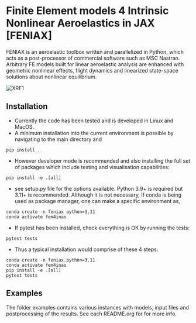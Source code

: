 # Finite Element models 4 Intrinsic Nonlinear Aeroelastics in JAX [FENIAX]

FENIAX is an aeroelastic toolbox  written and parallelized in Python, which acts as a post-processor of commercial software such as MSC Nastran. 
Arbitrary FE models built for linear aeroelastic analysis are enhanced with geometric nonlinear effects, flight dynamics and linearized state-space solutions about nonlinear equilibrium.

![XRF1](./docs/images/xrf1-model3.jpg)

## Installation

- Currently the code has been tested and is developed in Linux and MacOS.
- A minimum installation into the current environment is possible by navigating to the main directory and
```
pip install .
```

- However developer mode is recommended and also installing the full set of packages which include testing and visualisation capabilities:

```
pip install -e .[all]
```

- see setup.py file for the options available. Python 3.9+ is required but 3.11+ is recommended. 
Although it is not necessary, If conda is being used as package manager, one can make a specific environment as,

```
conda create -n feniax python=3.11
conda activate fem4inas
```

- If pytest has been installed, check everything is OK by running the tests: 

```
pytest tests
```

- Thus a typical installation would comprise of these 4 steps:
```
conda create -n feniax.python=3.11
conda activate fem4inas
pip install -e .[all]
pytest tests
```

## Examples

The folder examples contains various instances with models, input files and postprocessing of the results. See each README.org for for more info.

